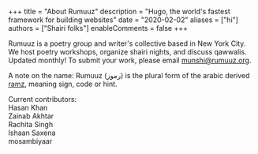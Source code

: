 +++
title = "About Rumuuz"
description = "Hugo, the world's fastest framework for building websites"
date = "2020-02-02"
aliases = ["hi"]
authors = ["Shairi folks"]
enableComments = false
+++

Rumuuz is a poetry group and writer's collective based in New York City. We host poetry workshops, organize shairi nights, and discuss qawwalis. Updated monthly! To submit your work, please email munshi@rumuuz.org.

ٓA note on the name: Rumuuz (رموز) is the plural form of the arabic derived [ramz]((https://www.rekhtadictionary.com/meaning-of-ramz)), meaning sign, code or hint. 

Current contributors: \
Hasan Khan \
Zainab Akhtar \
Rachita Singh \
Ishaan Saxena \
mosambiyaar 

